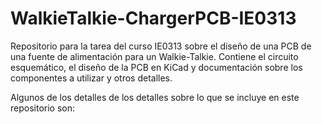 # WalkieTalkie-ChargerPCB-IE0313

Repositorio para la tarea del curso IE0313 sobre el diseño de una PCB de una fuente de alimentación para un Walkie-Talkie. Contiene el circuito esquemático, el diseño de la PCB en KiCad y documentación sobre los componentes a utilizar y otros detalles.

Algunos de los detalles de los detalles sobre lo que se incluye en este repositorio son: